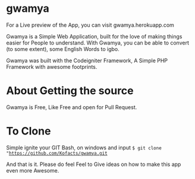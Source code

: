 # gwamya
For a Live preview of the App, you can visit gwamya.herokuapp.com

Gwamya is a Simple Web Application, built for the love of making things easier for People to understand. With Gwamya, you can be able to convert (to some extent), some English Words to igbo.

Gwamya was built with the Codeigniter Framework, A Simple PHP Framework with awesome footprints. 

# About Getting the source
Gwamya is Free, Like Free and open for Pull Request. 

# To Clone
Simple ignite your GIT Bash, on windows and input
 <code>$ git clone "https://github.com/Kofacts/gwamya.git </code>
 
And that is it. Please do feel Feel to Give ideas on how to make this app even more Awesome.
